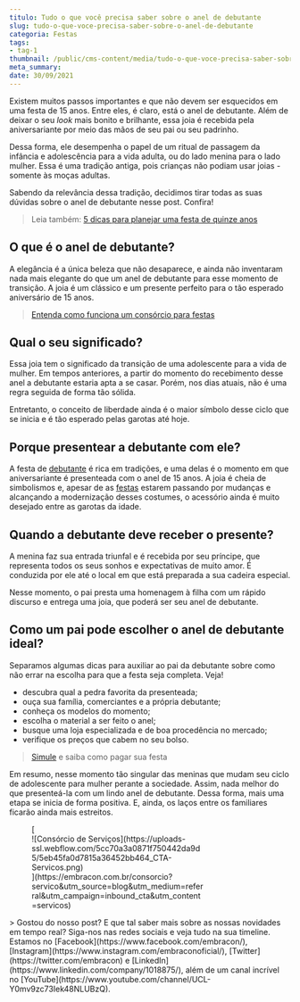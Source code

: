 ```yaml
---
titulo: Tudo o que você precisa saber sobre o anel de debutante
slug: tudo-o-que-voce-precisa-saber-sobre-o-anel-de-debutante
categoria: Festas
tags:
- tag-1
thumbnail: /public/cms-content/media/tudo-o-que-voce-precisa-saber-sobre-o-anel-de-debutante.jpg
meta_summary: 
date: 30/09/2021
---
```

Existem muitos passos importantes e que não devem ser esquecidos em uma festa de 15 anos. Entre eles, é claro, está o anel de debutante. Além de deixar o seu *look* mais bonito e brilhante, essa joia é recebida pela aniversariante por meio das mãos de seu pai ou seu padrinho.

Dessa forma, ele desempenha o papel de um ritual de passagem da infância e adolescência para a vida adulta, ou do lado menina para o lado mulher. Essa é uma tradição antiga, pois crianças não podiam usar joias - somente às moças adultas.

Sabendo da relevância dessa tradição, decidimos tirar todas as suas dúvidas sobre o anel de debutante nesse post. Confira!

> Leia também: [5 dicas para planejar uma festa de quinze anos](https://www.embracon.com.br/blog/5-dicas-para-planejar-uma-festa-de-quinze-anos)

O que é o anel de debutante?
----------------------------

A elegância é a única beleza que não desaparece, e ainda não inventaram nada mais elegante do que um anel de debutante para esse momento de transição. A joia é um clássico e um presente perfeito para o tão esperado aniversário de 15 anos.

> [Entenda como funciona um consórcio para festas](https://www.embracon.com.br/blog/voce-conhece-o-consorcio-de-festas-embracon-veja-como-funciona)

Qual o seu significado?
-----------------------

Essa joia tem o significado da transição de uma adolescente para a vida de mulher. Em tempos anteriores, a partir do momento do recebimento desse anel a debutante estaria apta a se casar. Porém, nos dias atuais, não é uma regra seguida de forma tão sólida.

Entretanto, o conceito de liberdade ainda é o maior símbolo desse ciclo que se inicia e é tão esperado pelas garotas até hoje.

Porque presentear a debutante com ele?
--------------------------------------

A festa de [debutante](https://www.embracon.com.br/blog/saiba-como-escolher-um-vestido-de-debutante) é rica em tradições, e uma delas é o momento em que aniversariante é presenteada com o anel de 15 anos. A joia é cheia de simbolismos e, apesar de as [festas](https://www.embracon.com.br/blog/musica-de-festa-faca-uma-playlist-arrebatadora) estarem passando por mudanças e alcançando a modernização desses costumes, o acessório ainda é muito desejado entre as garotas da idade.

Quando a debutante deve receber o presente?
-------------------------------------------

A menina faz sua entrada triunfal e é recebida por seu príncipe, que representa todos os seus sonhos e expectativas de muito amor. É conduzida por ele até o local em que está preparada a sua cadeira especial.

Nesse momento, o pai presta uma homenagem à filha com um rápido discurso e entrega uma joia, que poderá ser seu anel de debutante.

Como um pai pode escolher o anel de debutante ideal?
----------------------------------------------------

Separamos algumas dicas para auxiliar ao pai da debutante sobre como não errar na escolha para que a festa seja completa. Veja!

- descubra qual a pedra favorita da presenteada;
- ouça sua família, comerciantes e a própria debutante;
- conheça os modelos do momento;
- escolha o material a ser feito o anel;
- busque uma loja especializada e de boa procedência no mercado;
- verifique os preços que cabem no seu bolso.

> [Simule](https://www.embracon.com.br/consorcio-servicos) e saiba como pagar sua festa

Em resumo, nesse momento tão singular das meninas que mudam seu ciclo de adolescente para mulher perante a sociedade. Assim, nada melhor do que presenteá-la com um lindo anel de debutante. Dessa forma, mais uma etapa se inicia de forma positiva. E, ainda, os laços entre os familiares ficarão ainda mais estreitos.

<figure class="w-richtext-figure-type-image w-richtext-align-center" style="max-width:310px">[<div>![Consórcio de Serviços](https://uploads-ssl.webflow.com/5cc70a3a0871f750442da9d5/5eb45fa0d7815a36452bb464_CTA-Servicos.png)</div>](https://embracon.com.br/consorcio?servico&utm_source=blog&utm_medium=referral&utm_campaign=inbound_cta&utm_content=servicos)</figure>> Gostou do nosso post? E que tal saber mais sobre as nossas novidades em tempo real? Siga-nos nas redes sociais e veja tudo na sua timeline. Estamos no [Facebook](https://www.facebook.com/embracon/), [Instagram](https://www.instagram.com/embraconoficial/), [Twitter](https://twitter.com/embracon) e [LinkedIn](https://www.linkedin.com/company/1018875/), além de um canal incrível no [YouTube](https://www.youtube.com/channel/UCL-Y0mv9zc73Iek48NLUBzQ).
